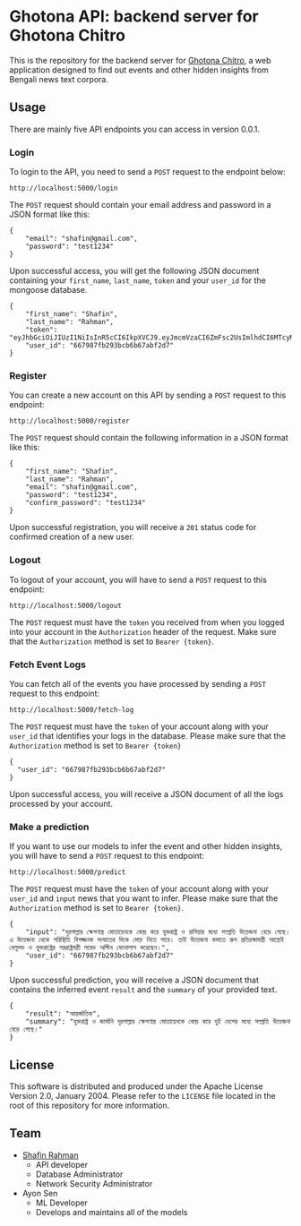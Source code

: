 # Ghotona API: backend server for Ghotona Chitro

This is the repository for the backend server for <a href="github.com/shafin-r/ghotona-chitro">Ghotona Chitro</a>, a web application designed to find out events and other hidden insights from Bengali news text corpora.

## Usage

There are mainly five API endpoints you can access in version 0.0.1.

### Login

To login to the API, you need to send a `POST` request to the endpoint below:

```
http://localhost:5000/login
```

The `POST` request should contain your email address and password in a JSON format like this:

```
{
    "email": "shafin@gmail.com",
    "password": "test1234"
}
```

Upon successful access, you will get the following JSON document containing your `first_name`, `last_name`, `token` and your `user_id` for the mongoose database.

```
{
    "first_name": "Shafin",
    "last_name": "Rahman",
    "token": "eyJhbGciOiJIUzI1NiIsInR5cCI6IkpXVCJ9.eyJmcmVzaCI6ZmFsc2UsImlhdCI6MTcyMDkwMTkzOCwianRpIjoiOWJhZTdmYzktMDMzZC00ZWFmLTg2YTctYjllZmEwNjVkODdlIiwidHlwZSI6ImFjY2VzcyIsInN1YiI6eyJlbWFpbCI6InNoYWZpbjgwOHNAZ21haWwuY29tIn0sIm5iZiI6MTcyMDkwMTkzOCwiY3NyZiI6IjQ0ZTA0MzcyLTE4YzAtNDM3NC1iMGY0LWFmNTlhNThmY2VhMiIsImV4cCI6MTcyMDkyMzUzOH0.GbzIRebsrfjeMa9TkaR4jrebg6hKBoOMCz57Ds452PQ",
    "user_id": "667987fb293bcb6b67abf2d7"
}
```

### Register

You can create a new account on this API by sending a `POST` request to this endpoint:

```
http://localhost:5000/register
```

The `POST` request should contain the following information in a JSON format like this:

```
{
    "first_name": "Shafin",
    "last_name": "Rahman",
    "email": "shafin@gmail.com",
    "password": "test1234",
    "confirm_password": "test1234"
}
```

Upon successful registration, you will receive a `201` status code for confirmed creation of a new user.

### Logout

To logout of your account, you will have to send a `POST` request to this endpoint:

```
http://localhost:5000/logout
```

The `POST` request must have the `token` you received from when you logged into your account in the `Authorization` header of the request. Make sure that the `Authorization` method is set to `Bearer {token}`.

### Fetch Event Logs

You can fetch all of the events you have processed by sending a `POST` request to this endpoint:

```
http://localhost:5000/fetch-log
```

The `POST` request must have the `token` of your account along with your `user_id` that identifies your logs in the database. Please make sure that the `Authorization` method is set to `Bearer {token}`

```
{
  "user_id": "667987fb293bcb6b67abf2d7"
}
```

Upon successful access, you will receive a JSON document of all the logs processed by your account.

### Make a prediction

If you want to use our models to infer the event and other hidden insights, you will have to send a `POST` request to this endpoint:

```
http://localhost:5000/predict
```

The `POST` request must have the `token` of your account along with your `user_id` and `input` news that you want to infer. Please make sure that the `Authorization` method is set to `Bearer {token}`.

```
{
    "input": "দূরপাল্লার ক্ষেপণাস্ত্র মোতায়েনকে কেন্দ্র করে যুক্তরাষ্ট্র ও রাশিয়ার মধ্যে সম্প্রতি উত্তেজনা বেড়ে গেছে। এ উত্তেজনা থেকে পরিস্থিতি বিপজ্জনক সংঘাতের দিকে মোড় নিতে পারে। তাই উত্তেজনা কমাতে রুশ প্রতিরক্ষামন্ত্রী আন্দ্রেই বেলুসভ ও যুক্তরাষ্ট্রের পররাষ্ট্রমন্ত্রী লয়েড অস্টিন ফোনালাপ করেছেন।",
    "user_id": "667987fb293bcb6b67abf2d7"
}
```

Upon successful prediction, you will receive a JSON document that contains the inferred event `result` and the `summary` of your provided text.

```
{
    "result": "আন্তর্জাতিক",
    "summary": "যুক্তরাষ্ট্র ও জার্মানি দূরপাল্লার ক্ষেপণাস্ত্র মোতায়েনকে কেন্দ্র করে দুই দেশের মধ্যে সম্প্রতি উত্তেজনা বেড়ে গেছে।"
}
```

## License

This software is distributed and produced under the Apache License Version 2.0, January 2004. Please refer to the `LICENSE` file located in the root of this repository for more information.

## Team

- <a href="github.com/shafin-r">Shafin Rahman</a>
  - API developer
  - Database Administrator
  - Network Security Administrator
- Ayon Sen
  - ML Developer
  - Develops and maintains all of the models
